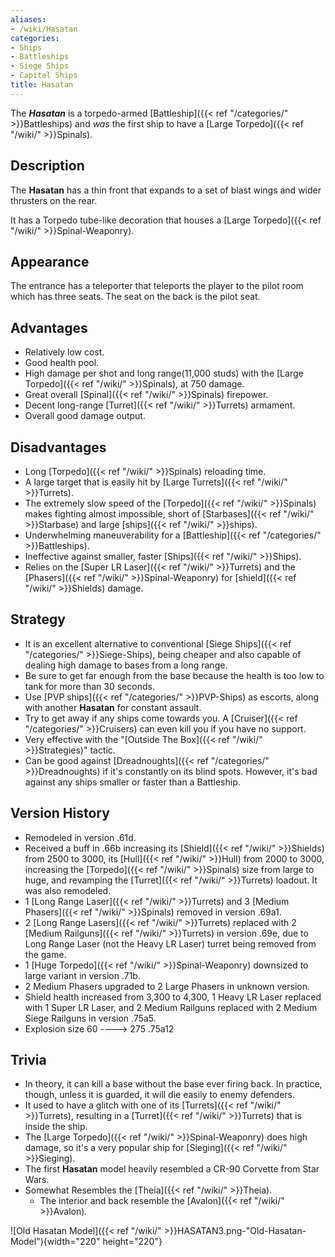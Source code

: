 ```yaml
---
aliases:
- /wiki/Hasatan
categories:
- Ships
- Battleships
- Siege Ships
- Capital Ships
title: Hasatan
---
```


The **_Hasatan_** is a torpedo-armed [Battleship]({{< ref "/categories/" >}}Battleships) and _was_ the first ship to have a [Large Torpedo]({{< ref "/wiki/" >}}Spinals).

## Description

The **Hasatan** has a thin front that expands to a set of blast wings and wider thrusters on the rear.

It has a Torpedo tube-like decoration that houses a [Large Torpedo]({{< ref "/wiki/" >}}Spinal-Weaponry).

## Appearance

The entrance has a teleporter that teleports the player to the pilot room which has three seats. The seat on the back is the pilot seat.

## Advantages

- Relatively low cost.
- Good health pool.
- High damage per shot and long range(11,000 studs) with the [Large Torpedo]({{< ref "/wiki/" >}}Spinals), at 750 damage.
- Great overall [Spinal]({{< ref "/wiki/" >}}Spinals) firepower.
- Decent long-range [Turret]({{< ref "/wiki/" >}}Turrets) armament.
- Overall good damage output.

## Disadvantages

- Long [Torpedo]({{< ref "/wiki/" >}}Spinals) reloading time.
- A large target that is easily hit by [Large Turrets]({{< ref "/wiki/" >}}Turrets).
- The extremely slow speed of the [Torpedo]({{< ref "/wiki/" >}}Spinals) makes fighting almost impossible, short of [Starbases]({{< ref "/wiki/" >}}Starbase) and large [ships]({{< ref "/wiki/" >}}ships).
- Underwhelming maneuverability for a [Battleship]({{< ref "/categories/" >}}Battleships).
- Ineffective against smaller, faster [Ships]({{< ref "/wiki/" >}}Ships).
- Relies on the [Super LR Laser]({{< ref "/wiki/" >}}Turrets) and the [Phasers]({{< ref "/wiki/" >}}Spinal-Weaponry) for [shield]({{< ref "/wiki/" >}}Shields) damage.

## Strategy

- It is an excellent alternative to conventional [Siege Ships]({{< ref "/categories/" >}}Siege-Ships), being cheaper and also capable of dealing high damage to bases from a long range.
- Be sure to get far enough from the base because the health is too low to tank for more than 30 seconds.
- Use [PVP ships]({{< ref "/categories/" >}}PVP-Ships) as escorts, along with another **Hasatan** for constant assault.
- Try to get away if any ships come towards you. A [Cruiser]({{< ref "/categories/" >}}Cruisers) can even kill you if you have no support.
- Very effective with the "[Outside The Box]({{< ref "/wiki/" >}}Strategies)" tactic.
- Can be good against [Dreadnoughts]({{< ref "/categories/" >}}Dreadnoughts) if it's constantly on its blind spots. However, it's bad against any ships smaller or faster than a Battleship.

## Version History 

- Remodeled in version .61d.
- Received a buff in .66b increasing its [Shield]({{< ref "/wiki/" >}}Shields) from 2500 to 3000, its [Hull]({{< ref "/wiki/" >}}Hull) from 2000 to 3000, increasing the [Torpedo]({{< ref "/wiki/" >}}Spinals) size from large to huge, and revamping the [Turret]({{< ref "/wiki/" >}}Turrets) loadout. It was also remodeled.
- 1 [Long Range Laser]({{< ref "/wiki/" >}}Turrets) and 3 [Medium Phasers]({{< ref "/wiki/" >}}Spinals) removed in version .69a1.
- 2 [Long Range Lasers]({{< ref "/wiki/" >}}Turrets) replaced with 2 [Medium Railguns]({{< ref "/wiki/" >}}Turrets) in version .69e, due to Long Range Laser (not the Heavy LR Laser) turret being removed from the game.
- 1 [Huge Torpedo]({{< ref "/wiki/" >}}Spinal-Weaponry) downsized to large variant in version .71b.
- 2 Medium Phasers upgraded to 2 Large Phasers in unknown version.
- Shield health increased from 3,300 to 4,300, 1 Heavy LR Laser replaced with 1 Super LR Laser, and 2 Medium Railguns replaced with 2 Medium Siege Railguns in version .75a5.
- Explosion size 60 ----> 275 .75a12

## Trivia

- In theory, it can kill a base without the base ever firing back. In practice, though, unless it is guarded, it will die easily to enemy defenders.
- It used to have a glitch with one of its [Turrets]({{< ref "/wiki/" >}}Turrets), resulting in a [Turret]({{< ref "/wiki/" >}}Turrets) that is inside the ship.
- The [Large Torpedo]({{< ref "/wiki/" >}}Spinal-Weaponry) does high damage, so it's a very popular ship for [Sieging]({{< ref "/wiki/" >}}Sieging).
- The first **Hasatan** model heavily resembled a CR-90 Corvette from Star Wars.
- Somewhat Resembles the [Theia]({{< ref "/wiki/" >}}Theia).
  - The interior and back resemble the [Avalon]({{< ref "/wiki/" >}}Avalon).

![Old Hasatan Model]({{< ref "/wiki/" >}}HASATAN3.png-"Old-Hasatan-Model"){width="220" height="220"}